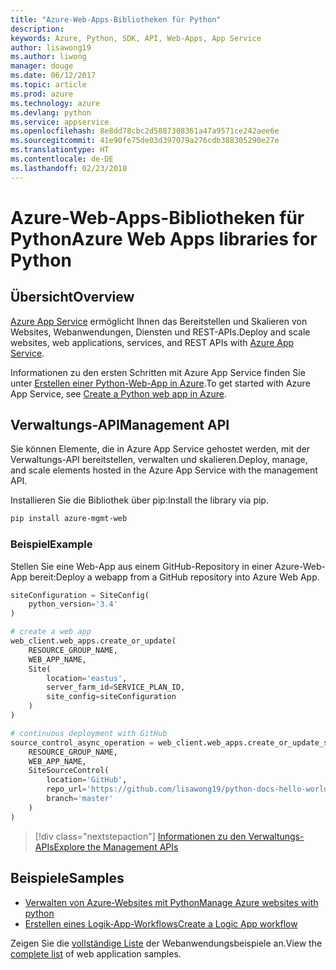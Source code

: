 ```yaml
---
title: "Azure-Web-Apps-Bibliotheken für Python"
description: 
keywords: Azure, Python, SDK, API, Web-Apps, App Service
author: lisawong19
ms.author: liwong
manager: douge
ms.date: 06/12/2017
ms.topic: article
ms.prod: azure
ms.technology: azure
ms.devlang: python
ms.service: appservice
ms.openlocfilehash: 8e8dd78cbc2d5887308361a47a9571ce242aee6e
ms.sourcegitcommit: 41e90fe75de03d397079a276cdb388305290e27e
ms.translationtype: HT
ms.contentlocale: de-DE
ms.lasthandoff: 02/23/2018
---
```

# <a name="azure-web-apps-libraries-for-python"></a><span data-ttu-id="fd2b6-103">Azure-Web-Apps-Bibliotheken für Python</span><span class="sxs-lookup"><span data-stu-id="fd2b6-103">Azure Web Apps libraries for Python</span></span>

## <a name="overview"></a><span data-ttu-id="fd2b6-104">Übersicht</span><span class="sxs-lookup"><span data-stu-id="fd2b6-104">Overview</span></span>

<span data-ttu-id="fd2b6-105">[Azure App Service](/azure/app-service) ermöglicht Ihnen das Bereitstellen und Skalieren von Websites, Webanwendungen, Diensten und REST-APIs.</span><span class="sxs-lookup"><span data-stu-id="fd2b6-105">Deploy and scale websites, web applications, services, and REST APIs with [Azure App Service](/azure/app-service).</span></span>

<span data-ttu-id="fd2b6-106">Informationen zu den ersten Schritten mit Azure App Service finden Sie unter [Erstellen einer Python-Web-App in Azure](/azure/app-service-web/app-service-web-get-started-python).</span><span class="sxs-lookup"><span data-stu-id="fd2b6-106">To get started with Azure App Service, see [Create a Python web app in Azure](/azure/app-service-web/app-service-web-get-started-python).</span></span>

## <a name="management-api"></a><span data-ttu-id="fd2b6-107">Verwaltungs-API</span><span class="sxs-lookup"><span data-stu-id="fd2b6-107">Management API</span></span>

<span data-ttu-id="fd2b6-108">Sie können Elemente, die in Azure App Service gehostet werden, mit der Verwaltungs-API bereitstellen, verwalten und skalieren.</span><span class="sxs-lookup"><span data-stu-id="fd2b6-108">Deploy, manage, and scale elements hosted in the Azure App Service with the management API.</span></span>

<span data-ttu-id="fd2b6-109">Installieren Sie die Bibliothek über pip:</span><span class="sxs-lookup"><span data-stu-id="fd2b6-109">Install the library via pip.</span></span>

```bash
pip install azure-mgmt-web
```

### <a name="example"></a><span data-ttu-id="fd2b6-110">Beispiel</span><span class="sxs-lookup"><span data-stu-id="fd2b6-110">Example</span></span>

<span data-ttu-id="fd2b6-111">Stellen Sie eine Web-App aus einem GitHub-Repository in einer Azure-Web-App bereit:</span><span class="sxs-lookup"><span data-stu-id="fd2b6-111">Deploy a webapp from a GitHub repository into Azure Web App.</span></span>

```python
siteConfiguration = SiteConfig(
    python_version='3.4'
)

# create a web app
web_client.web_apps.create_or_update(
    RESOURCE_GROUP_NAME,
    WEB_APP_NAME,
    Site(
        location='eastus',
        server_farm_id=SERVICE_PLAN_ID,
        site_config=siteConfiguration
    )
)

# continuous deployment with GitHub
source_control_async_operation = web_client.web_apps.create_or_update_source_control(
    RESOURCE_GROUP_NAME,
    WEB_APP_NAME,
    SiteSourceControl(
        location='GitHub',
        repo_url='https://github.com/lisawong19/python-docs-hello-world',
        branch='master'
    )
)
```
> [!div class="nextstepaction"]
> [<span data-ttu-id="fd2b6-112">Informationen zu den Verwaltungs-APIs</span><span class="sxs-lookup"><span data-stu-id="fd2b6-112">Explore the Management APIs</span></span>](/python/api/overview/azure/webapps/management)

## <a name="samples"></a><span data-ttu-id="fd2b6-113">Beispiele</span><span class="sxs-lookup"><span data-stu-id="fd2b6-113">Samples</span></span> 

* <span data-ttu-id="fd2b6-114">[Verwalten von Azure-Websites mit Python][1]</span><span class="sxs-lookup"><span data-stu-id="fd2b6-114">[Manage Azure websites with python][1]</span></span>
* <span data-ttu-id="fd2b6-115">[Erstellen eines Logik-App-Workflows][2]</span><span class="sxs-lookup"><span data-stu-id="fd2b6-115">[Create a Logic App workflow][2]</span></span>
 
<span data-ttu-id="fd2b6-116">Zeigen Sie die [vollständige Liste](https://azure.microsoft.com/en-us/resources/samples/?platform=python&term=web-app) der Webanwendungsbeispiele an.</span><span class="sxs-lookup"><span data-stu-id="fd2b6-116">View the [complete list](https://azure.microsoft.com/en-us/resources/samples/?platform=python&term=web-app) of web application samples.</span></span>

[1]: https://azure.microsoft.com/resources/samples/app-service-web-python-manage
[2]: ../docs-ref-conceptual/python-sdk-azure-samples-logic-app-workflow.md
